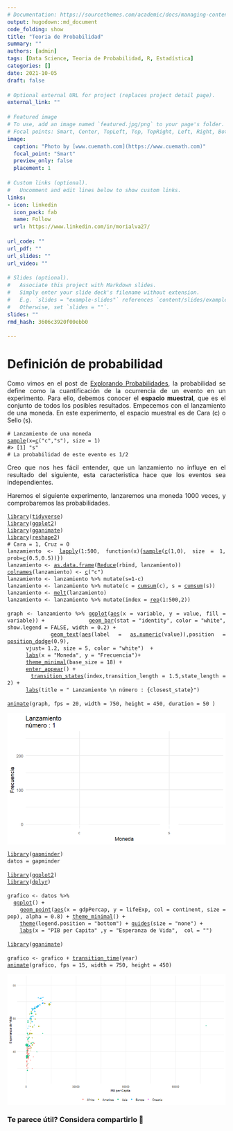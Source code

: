 ```yaml
---
# Documentation: https://sourcethemes.com/academic/docs/managing-content/
output: hugodown::md_document
code_folding: show
title: "Teoria de Probabilidad"
summary: ""
authors: [admin]
tags: [Data Science, Teoria de Probabilidad, R, Estadística]
categories: []
date: 2021-10-05
draft: false

# Optional external URL for project (replaces project detail page).
external_link: ""

# Featured image
# To use, add an image named `featured.jpg/png` to your page's folder.
# Focal points: Smart, Center, TopLeft, Top, TopRight, Left, Right, BottomLeft, Bottom, BottomRight.
image:
  caption: "Photo by [www.cuemath.com](https://www.cuemath.com)"
  focal_point: "Smart"
  preview_only: false
  placement: 1

# Custom links (optional).
#   Uncomment and edit lines below to show custom links.
links:
- icon: linkedin
  icon_pack: fab
  name: Follow
  url: https://www.linkedin.com/in/morialva27/

url_code: ""
url_pdf: ""
url_slides: ""
url_video: ""

# Slides (optional).
#   Associate this project with Markdown slides.
#   Simply enter your slide deck's filename without extension.
#   E.g. `slides = "example-slides"` references `content/slides/example-slides.md`.
#   Otherwise, set `slides = ""`.
slides: ""
rmd_hash: 3606c3920f00ebb0

---
```


<div style="text-align: justify">

# Definición de probabilidad

Como vimos en el post de [Explorando Probabilidades](https://www.dmorialva.com/post/explorando-informacion/), la probabilidad se define como la cuantificación de la ocurrencia de un evento en un experimento. Para ello, debemos conocer el **espacio muestral**, que es el conjunto de todos los posibles resultados. Empecemos con el lanzamiento de una moneda. En este experimento, el espacio muestral es de Cara (c) o Sello (s).

<div class="highlight">

<pre class='chroma'><code class='language-r' data-lang='r'><span class='c'># Lanzamiento de una moneda</span>
<span class='nf'><a href='https://rdrr.io/r/base/sample.html'>sample</a></span><span class='o'>(</span>x<span class='o'>=</span><span class='nf'><a href='https://rdrr.io/r/base/c.html'>c</a></span><span class='o'>(</span><span class='s'>"c"</span>,<span class='s'>"s"</span><span class='o'>)</span>, size <span class='o'>=</span> <span class='m'>1</span><span class='o'>)</span>
<span class='c'>#&gt; [1] "s"</span>
<span class='c'># La probabilidad de este evento es 1/2</span></code></pre>

</div>

Creo que nos hes fácil entender, que un lanzamiento no influye en el resultado del siguiente, esta caracteristica hace que los eventos sea independientes.

Haremos el siguiente experimento, lanzaremos una moneda 1000 veces, y comprobaremos las probabilidades.

<div class="highlight">

<pre class='chroma'><code class='language-r' data-lang='r'><span class='kr'><a href='https://rdrr.io/r/base/library.html'>library</a></span><span class='o'>(</span><span class='nv'><a href='http://tidyverse.tidyverse.org'>tidyverse</a></span><span class='o'>)</span>
<span class='kr'><a href='https://rdrr.io/r/base/library.html'>library</a></span><span class='o'>(</span><span class='nv'><a href='https://ggplot2.tidyverse.org'>ggplot2</a></span><span class='o'>)</span>
<span class='kr'><a href='https://rdrr.io/r/base/library.html'>library</a></span><span class='o'>(</span><span class='nv'><a href='https://gganimate.com'>gganimate</a></span><span class='o'>)</span>
<span class='kr'><a href='https://rdrr.io/r/base/library.html'>library</a></span><span class='o'>(</span><span class='nv'><a href='https://github.com/hadley/reshape'>reshape2</a></span><span class='o'>)</span>
<span class='c'># Cara = 1, Cruz = 0</span>
<span class='nv'>lanzamiento</span> <span class='o'>&lt;-</span> <span class='nf'><a href='https://rdrr.io/r/base/lapply.html'>lapply</a></span><span class='o'>(</span><span class='m'>1</span><span class='o'>:</span><span class='m'>500</span>, <span class='kr'>function</span><span class='o'>(</span><span class='nv'>x</span><span class='o'>)</span><span class='o'>&#123;</span><span class='nf'><a href='https://rdrr.io/r/base/sample.html'>sample</a></span><span class='o'>(</span><span class='nf'><a href='https://rdrr.io/r/base/c.html'>c</a></span><span class='o'>(</span><span class='m'>1</span>,<span class='m'>0</span><span class='o'>)</span>, size <span class='o'>=</span> <span class='m'>1</span>, prob<span class='o'>=</span><span class='nf'><a href='https://rdrr.io/r/base/c.html'>c</a></span><span class='o'>(</span><span class='m'>0.5</span>,<span class='m'>0.5</span><span class='o'>)</span><span class='o'>)</span><span class='o'>&#125;</span><span class='o'>)</span>
<span class='nv'>lanzamiento</span> <span class='o'>&lt;-</span> <span class='nf'><a href='https://rdrr.io/r/base/as.data.frame.html'>as.data.frame</a></span><span class='o'>(</span><span class='nf'><a href='https://rdrr.io/r/base/funprog.html'>Reduce</a></span><span class='o'>(</span><span class='nv'>rbind</span>, <span class='nv'>lanzamiento</span><span class='o'>)</span><span class='o'>)</span>
<span class='nf'><a href='https://rdrr.io/r/base/colnames.html'>colnames</a></span><span class='o'>(</span><span class='nv'>lanzamiento</span><span class='o'>)</span> <span class='o'>&lt;-</span> <span class='nf'><a href='https://rdrr.io/r/base/c.html'>c</a></span><span class='o'>(</span><span class='s'>"c"</span><span class='o'>)</span>
<span class='nv'>lanzamiento</span> <span class='o'>&lt;-</span> <span class='nv'>lanzamiento</span> <span class='o'>%&gt;%</span> <span class='nf'>mutate</span><span class='o'>(</span>s<span class='o'>=</span><span class='m'>1</span><span class='o'>-</span><span class='nv'>c</span><span class='o'>)</span>
<span class='nv'>lanzamiento</span> <span class='o'>&lt;-</span> <span class='nv'>lanzamiento</span> <span class='o'>%&gt;%</span> <span class='nf'>mutate</span><span class='o'>(</span>c <span class='o'>=</span> <span class='nf'><a href='https://rdrr.io/r/base/cumsum.html'>cumsum</a></span><span class='o'>(</span><span class='nv'>c</span><span class='o'>)</span>, s <span class='o'>=</span> <span class='nf'><a href='https://rdrr.io/r/base/cumsum.html'>cumsum</a></span><span class='o'>(</span><span class='nv'>s</span><span class='o'>)</span><span class='o'>)</span>
<span class='nv'>lanzamiento</span> <span class='o'>&lt;-</span> <span class='nf'><a href='https://rdrr.io/pkg/reshape2/man/melt.html'>melt</a></span><span class='o'>(</span><span class='nv'>lanzamiento</span><span class='o'>)</span>
<span class='nv'>lanzamiento</span> <span class='o'>&lt;-</span> <span class='nv'>lanzamiento</span> <span class='o'>%&gt;%</span> <span class='nf'>mutate</span><span class='o'>(</span>index <span class='o'>=</span> <span class='nf'><a href='https://rdrr.io/r/base/rep.html'>rep</a></span><span class='o'>(</span><span class='m'>1</span><span class='o'>:</span><span class='m'>500</span>,<span class='m'>2</span><span class='o'>)</span><span class='o'>)</span>

<span class='nv'>graph</span> <span class='o'>&lt;-</span> <span class='nv'>lanzamiento</span> <span class='o'>%&gt;%</span> <span class='nf'><a href='https://ggplot2.tidyverse.org/reference/ggplot.html'>ggplot</a></span><span class='o'>(</span><span class='nf'><a href='https://ggplot2.tidyverse.org/reference/aes.html'>aes</a></span><span class='o'>(</span>x <span class='o'>=</span> <span class='nv'>variable</span>, y <span class='o'>=</span> <span class='nv'>value</span>, fill <span class='o'>=</span> <span class='nv'>variable</span><span class='o'>)</span><span class='o'>)</span> <span class='o'>+</span>              <span class='nf'><a href='https://ggplot2.tidyverse.org/reference/geom_bar.html'>geom_bar</a></span><span class='o'>(</span>stat <span class='o'>=</span> <span class='s'>"identity"</span>, color <span class='o'>=</span> <span class='s'>"white"</span>, show.legend <span class='o'>=</span> <span class='kc'>FALSE</span>, width <span class='o'>=</span> <span class='m'>0.2</span><span class='o'>)</span> <span class='o'>+</span>
     <span class='nf'><a href='https://ggplot2.tidyverse.org/reference/geom_text.html'>geom_text</a></span><span class='o'>(</span><span class='nf'><a href='https://ggplot2.tidyverse.org/reference/aes.html'>aes</a></span><span class='o'>(</span>label <span class='o'>=</span> <span class='nf'><a href='https://rdrr.io/r/base/numeric.html'>as.numeric</a></span><span class='o'>(</span><span class='nv'>value</span><span class='o'>)</span><span class='o'>)</span>,position <span class='o'>=</span> <span class='nf'><a href='https://ggplot2.tidyverse.org/reference/position_dodge.html'>position_dodge</a></span><span class='o'>(</span><span class='m'>0.9</span><span class='o'>)</span>,
      vjust<span class='o'>=</span> <span class='m'>1.2</span>, size <span class='o'>=</span> <span class='m'>5</span>, color <span class='o'>=</span> <span class='s'>"white"</span><span class='o'>)</span>  <span class='o'>+</span>
      <span class='nf'><a href='https://ggplot2.tidyverse.org/reference/labs.html'>labs</a></span><span class='o'>(</span>x <span class='o'>=</span> <span class='s'>"Moneda"</span>, y <span class='o'>=</span> <span class='s'>"Frecuencia"</span><span class='o'>)</span><span class='o'>+</span>
      <span class='nf'><a href='https://ggplot2.tidyverse.org/reference/ggtheme.html'>theme_minimal</a></span><span class='o'>(</span>base_size <span class='o'>=</span> <span class='m'>18</span><span class='o'>)</span> <span class='o'>+</span>
      <span class='nf'><a href='https://gganimate.com/reference/enter_exit.html'>enter_appear</a></span><span class='o'>(</span><span class='o'>)</span> <span class='o'>+</span>
      <span class='nf'><a href='https://gganimate.com/reference/transition_states.html'>transition_states</a></span><span class='o'>(</span><span class='nv'>index</span>,transition_length <span class='o'>=</span> <span class='m'>1.5</span>,state_length <span class='o'>=</span> <span class='m'>2</span><span class='o'>)</span> <span class='o'>+</span>
      <span class='nf'><a href='https://ggplot2.tidyverse.org/reference/labs.html'>labs</a></span><span class='o'>(</span>title <span class='o'>=</span> <span class='s'>" Lanzamiento \n número : &#123;closest_state&#125;"</span><span class='o'>)</span>
  
<span class='nf'><a href='https://gganimate.com/reference/animate.html'>animate</a></span><span class='o'>(</span><span class='nv'>graph</span>, fps <span class='o'>=</span> <span class='m'>20</span>, width <span class='o'>=</span> <span class='m'>750</span>, height <span class='o'>=</span> <span class='m'>450</span>, duration <span class='o'>=</span> <span class='m'>50</span> <span class='o'>)</span>
</code></pre>
<img src="figs/unnamed-chunk-2-1.gif" width="700px" style="display: block; margin: auto;" />

</div>

<div class="highlight">

<pre class='chroma'><code class='language-r' data-lang='r'><span class='kr'><a href='https://rdrr.io/r/base/library.html'>library</a></span><span class='o'>(</span><span class='nv'><a href='https://github.com/jennybc/gapminder'>gapminder</a></span><span class='o'>)</span>
<span class='nv'>datos</span> <span class='o'>=</span> <span class='nv'>gapminder</span>

<span class='kr'><a href='https://rdrr.io/r/base/library.html'>library</a></span><span class='o'>(</span><span class='nv'><a href='https://ggplot2.tidyverse.org'>ggplot2</a></span><span class='o'>)</span>
<span class='kr'><a href='https://rdrr.io/r/base/library.html'>library</a></span><span class='o'>(</span><span class='nv'><a href='https://dplyr.tidyverse.org'>dplyr</a></span><span class='o'>)</span>

<span class='nv'>grafico</span> <span class='o'>&lt;-</span> <span class='nv'>datos</span> <span class='o'>%&gt;%</span>
  <span class='nf'><a href='https://ggplot2.tidyverse.org/reference/ggplot.html'>ggplot</a></span><span class='o'>(</span><span class='o'>)</span> <span class='o'>+</span> 
    <span class='nf'><a href='https://ggplot2.tidyverse.org/reference/geom_point.html'>geom_point</a></span><span class='o'>(</span><span class='nf'><a href='https://ggplot2.tidyverse.org/reference/aes.html'>aes</a></span><span class='o'>(</span>x <span class='o'>=</span> <span class='nv'>gdpPercap</span>, y <span class='o'>=</span> <span class='nv'>lifeExp</span>, col <span class='o'>=</span> <span class='nv'>continent</span>, size <span class='o'>=</span> <span class='nv'>pop</span><span class='o'>)</span>, alpha <span class='o'>=</span> <span class='m'>0.8</span><span class='o'>)</span> <span class='o'>+</span> <span class='nf'><a href='https://ggplot2.tidyverse.org/reference/ggtheme.html'>theme_minimal</a></span><span class='o'>(</span><span class='o'>)</span> <span class='o'>+</span> 
    <span class='nf'><a href='https://ggplot2.tidyverse.org/reference/theme.html'>theme</a></span><span class='o'>(</span>legend.position <span class='o'>=</span> <span class='s'>"bottom"</span><span class='o'>)</span> <span class='o'>+</span> <span class='nf'><a href='https://ggplot2.tidyverse.org/reference/guides.html'>guides</a></span><span class='o'>(</span>size <span class='o'>=</span> <span class='s'>"none"</span><span class='o'>)</span> <span class='o'>+</span> 
    <span class='nf'><a href='https://ggplot2.tidyverse.org/reference/labs.html'>labs</a></span><span class='o'>(</span>x <span class='o'>=</span> <span class='s'>"PIB per Capita"</span> ,y <span class='o'>=</span> <span class='s'>"Esperanza de Vida"</span>,  col <span class='o'>=</span> <span class='s'>""</span><span class='o'>)</span> 

<span class='kr'><a href='https://rdrr.io/r/base/library.html'>library</a></span><span class='o'>(</span><span class='nv'><a href='https://gganimate.com'>gganimate</a></span><span class='o'>)</span>

<span class='nv'>grafico</span> <span class='o'>&lt;-</span> <span class='nv'>grafico</span> <span class='o'>+</span> <span class='nf'><a href='https://gganimate.com/reference/transition_time.html'>transition_time</a></span><span class='o'>(</span><span class='nv'>year</span><span class='o'>)</span>
<span class='nf'><a href='https://gganimate.com/reference/animate.html'>animate</a></span><span class='o'>(</span><span class='nv'>grafico</span>, fps <span class='o'>=</span> <span class='m'>15</span>, width <span class='o'>=</span> <span class='m'>750</span>, height <span class='o'>=</span> <span class='m'>450</span><span class='o'>)</span>
</code></pre>
<img src="figs/unnamed-chunk-3-1.gif" width="700px" style="display: block; margin: auto;" />

</div>

<div/>

### Te parece útil? Considera compartirlo 🙌


